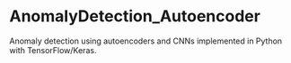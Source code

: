# AnomalyDetection_Autoencoder
Anomaly detection using autoencoders and CNNs implemented in Python with TensorFlow/Keras.
